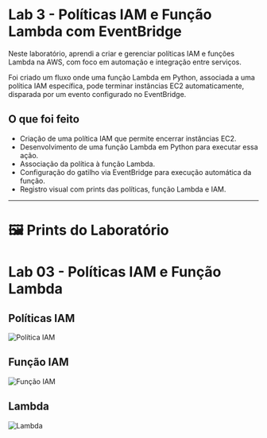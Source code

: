 # Lab 3 - Políticas IAM e Função Lambda com EventBridge

Neste laboratório, aprendi a criar e gerenciar políticas IAM e funções Lambda na AWS, com foco em automação e integração entre serviços.

Foi criado um fluxo onde uma função Lambda em Python, associada a uma política IAM específica, pode terminar instâncias EC2 automaticamente, disparada por um evento configurado no EventBridge.

## O que foi feito

- Criação de uma política IAM que permite encerrar instâncias EC2.
- Desenvolvimento de uma função Lambda em Python para executar essa ação.
- Associação da política à função Lambda.
- Configuração do gatilho via EventBridge para execução automática da função.
- Registro visual com prints das políticas, função Lambda e IAM.

---

# 🖼️ Prints do Laboratório

# Lab 03 - Políticas IAM e Função Lambda

## Políticas IAM
![Política IAM](lab03-Politicas-IAM-e-Funcao-Lambda/Captura-de-tela-politica-IAM.png)

## Função IAM
![Função IAM](lab03-Politicas-IAM-e-Funcao-Lambda/Captura-de-tela-Funcao-IAM.png)

## Lambda
![Lambda](lab03-Politicas-IAM-e-Funcao-Lambda/Captura-lambda.png)

